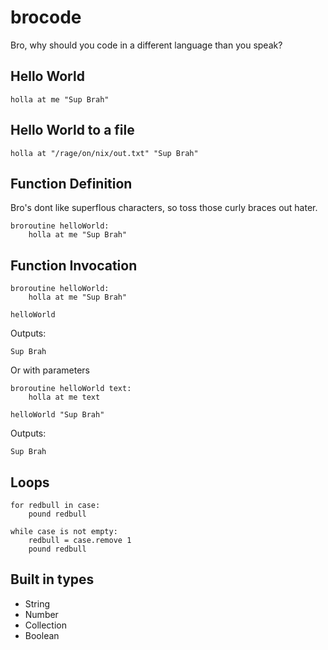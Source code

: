 brocode
=======

Bro, why should you code in a different language than you speak? 

Hello World
-----------

    holla at me "Sup Brah"

Hello World to a file
---------------------

    holla at "/rage/on/nix/out.txt" "Sup Brah"

Function Definition
-------------------

Bro's dont like superflous characters, so toss those curly braces out hater.

    broroutine helloWorld:
        holla at me "Sup Brah"

Function Invocation
-------------------

    broroutine helloWorld:
        holla at me "Sup Brah"

    helloWorld

Outputs:

    Sup Brah


Or with parameters

    broroutine helloWorld text:
        holla at me text

    helloWorld "Sup Brah"

Outputs:

    Sup Brah


Loops
-----

    for redbull in case:
    	pound redbull

    while case is not empty:
    	redbull = case.remove 1
    	pound redbull


Built in types
---------------

* String 
* Number  
* Collection
* Boolean

